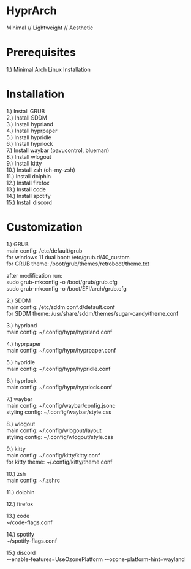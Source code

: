 # HyprArch
Minimal // Lightweight // Aesthetic

# Prerequisites
1.) Minimal Arch Linux Installation

# Installation
1.) Install GRUB  
2.) Install SDDM  
3.) Install hyprland  
4.) Install hyprpaper  
5.) Install hypridle  
6.) Install hyprlock  
7.) Install waybar (pavucontrol, blueman)  
8.) Install wlogout  
9.) Install kitty  
10.) Install zsh (oh-my-zsh)  
11.) Install dolphin  
12.) Install firefox  
13.) Install code  
14.) Install spotify  
15.) Install discord  

# Customization
1.) GRUB  
main config: /etc/default/grub  
for windows 11 dual boot: /etc/grub.d/40_custom  
for GRUB theme: /boot/grub/themes/retroboot/theme.txt  
  
after modification run:  
sudo grub-mkconfig -o /boot/grub/grub.cfg  
sudo grub-mkconfig -o /boot/EFI/arch/grub.cfg  
  
2.) SDDM  
main config: /etc/sddm.conf.d/default.conf  
for SDDM theme: /usr/share/sddm/themes/sugar-candy/theme.conf  
  
3.) hyprland  
main config: ~/.config/hypr/hyprland.conf  
  
4.) hyprpaper  
main config: ~/.config/hypr/hyprpaper.conf  
  
5.) hypridle  
main config: ~/.config/hypr/hypridle.conf  
  
6.) hyprlock  
main config: ~/.config/hypr/hyprlock.conf  
  
7.) waybar  
main config: ~/.config/waybar/config.jsonc  
styling config: ~/.config/waybar/style.css  
  
8.) wlogout  
main config: ~/.config/wlogout/layout  
styling config: ~/.config/wlogout/style.css  
  
9.) kitty  
main config: ~/.config/kitty/kitty.conf  
for kitty theme: ~/.config/kitty/theme.conf  
  
10.) zsh  
main config: ~/.zshrc  
  
11.) dolphin  
  
12.) firefox  
  
13.) code  
~/code-flags.conf  
  
14.) spotify  
~/spotify-flags.conf  

15.) discord  
--enable-features=UseOzonePlatform --ozone-platform-hint=wayland  
